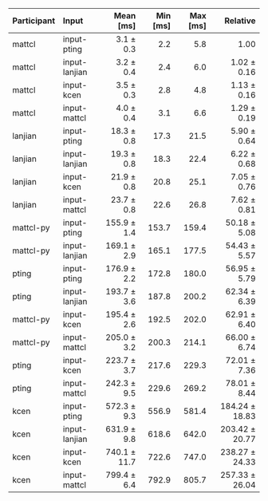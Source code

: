 | Participant | Input | Mean [ms] | Min [ms] | Max [ms] | Relative |
|:---|:---|---:|---:|---:|---:|
| mattcl | input-pting | 3.1 ± 0.3 | 2.2 | 5.8 | 1.00 |
| mattcl | input-lanjian | 3.2 ± 0.4 | 2.4 | 6.0 | 1.02 ± 0.16 |
| mattcl | input-kcen | 3.5 ± 0.3 | 2.8 | 4.8 | 1.13 ± 0.16 |
| mattcl | input-mattcl | 4.0 ± 0.4 | 3.1 | 6.6 | 1.29 ± 0.19 |
| lanjian | input-pting | 18.3 ± 0.8 | 17.3 | 21.5 | 5.90 ± 0.64 |
| lanjian | input-lanjian | 19.3 ± 0.8 | 18.3 | 22.4 | 6.22 ± 0.68 |
| lanjian | input-kcen | 21.9 ± 0.8 | 20.8 | 25.1 | 7.05 ± 0.76 |
| lanjian | input-mattcl | 23.7 ± 0.8 | 22.6 | 26.8 | 7.62 ± 0.81 |
| mattcl-py | input-pting | 155.9 ± 1.4 | 153.7 | 159.4 | 50.18 ± 5.08 |
| mattcl-py | input-lanjian | 169.1 ± 2.9 | 165.1 | 177.5 | 54.43 ± 5.57 |
| pting | input-pting | 176.9 ± 2.2 | 172.8 | 180.0 | 56.95 ± 5.79 |
| pting | input-lanjian | 193.7 ± 3.6 | 187.8 | 200.2 | 62.34 ± 6.39 |
| mattcl-py | input-kcen | 195.4 ± 2.6 | 192.5 | 202.0 | 62.91 ± 6.40 |
| mattcl-py | input-mattcl | 205.0 ± 3.2 | 200.3 | 214.1 | 66.00 ± 6.74 |
| pting | input-kcen | 223.7 ± 3.7 | 217.6 | 229.3 | 72.01 ± 7.36 |
| pting | input-mattcl | 242.3 ± 9.5 | 229.6 | 269.2 | 78.01 ± 8.44 |
| kcen | input-pting | 572.3 ± 9.3 | 556.9 | 581.4 | 184.24 ± 18.83 |
| kcen | input-lanjian | 631.9 ± 9.8 | 618.6 | 642.0 | 203.42 ± 20.77 |
| kcen | input-kcen | 740.1 ± 11.7 | 722.6 | 747.0 | 238.27 ± 24.33 |
| kcen | input-mattcl | 799.4 ± 6.4 | 792.9 | 805.7 | 257.33 ± 26.04 |
